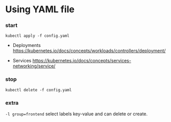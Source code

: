 # Using YAML file

### start
`kubectl apply -f config.yaml`


- Deployments
https://kubernetes.io/docs/concepts/workloads/controllers/deployment/


- Services
https://kubernetes.io/docs/concepts/services-networking/service/


### stop
`kubectl delete -f config.yaml`


### extra
`-l group=frontend` select labels key-value and can delete or create.


